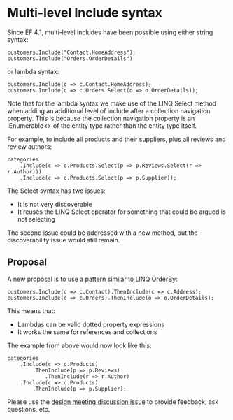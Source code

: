 # Multi-level Include syntax

Since EF 4.1, multi-level includes have been possible using either string syntax:

```
customers.Include("Contact.HomeAddress");
customers.Include("Orders.OrderDetails")
```

or lambda syntax:

```
customers.Include(c => c.Contact.HomeAddress);
customers.Include(c => c.Orders.Select(o => o.OrderDetails));
```

Note that for the lambda syntax we make use of the LINQ Select method when adding an additional level of include after a collection navigation property. This is because the collection navigation property is an IEnumerable<> of the entity type rather than the entity type itself.

For example, to include all products and their suppliers, plus all reviews and review authors:

```
categories
    .Include(c => c.Products.Select(p => p.Reviews.Select(r => r.Author)))
    .Include(c => c.Products.Select(p => p.Supplier));
```

The Select syntax has two issues:
* It is not very discoverable
* It reuses the LINQ Select operator for something that could be argued is not selecting

The second issue could be addressed with a new method, but the discoverability issue would still remain.

## Proposal

A new proposal is to use a pattern similar to LINQ OrderBy:

```
customers.Include(c => c.Contact).ThenInclude(c => c.Address);
customers.Include(c => c.Orders).ThenInclude(o => o.OrderDetails);
```

This means that:
* Lambdas can be valid dotted property expressions
* It works the same for references and collections

The example from above would now look like this:

```
categories
    .Include(c => c.Products)
        .ThenInclude(p => p.Reviews)
            .ThenInclude(r => r.Author)
    .Include(c => c.Products)
        .ThenInclude(p => p.Supplier);
```

Please use the [design meeting discussion issue](https://github.com/aspnet/EntityFramework/issues/1382) to provide feedback, ask questions, etc.